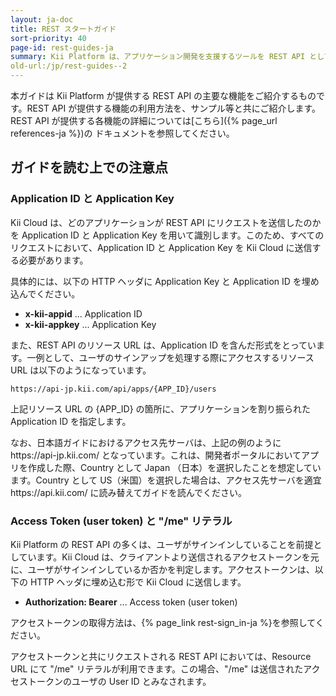 ```yaml
---
layout: ja-doc
title: REST スタートガイド
sort-priority: 40
page-id: rest-guides-ja
summary: Kii Platform は、アプリケーション開発を支援するツールを REST API として公開しています。我々の API を利用することで、サーバ側の設定やコーディングなどを一切気にせずにアプリケーション開発を進めることができます。
old-url:/jp/rest-guides--2
---
```

本ガイドは Kii Platform が提供する REST API の主要な機能をご紹介するものです。REST API が提供する機能の利用方法を、サンプル等と共にご紹介します。REST API が提供する各機能の詳細については[こちら]({% page_url references-ja %})の ドキュメントを参照してください。

## ガイドを読む上での注意点

### Application ID と Application Key

Kii Cloud は、どのアプリケーションが REST API にリクエストを送信したのかを Application ID と Application Key を用いて識別します。このため、すべてのリクエストにおいて、Application ID と Application Key を Kii Cloud に送信する必要があります。

具体的には、以下の HTTP ヘッダに Application Key と Application ID を埋め込んでください。

* **x-kii-appid** ... Application ID
* **x-kii-appkey** ... Application Key

また、REST API のリソース URL は、Application ID を含んだ形式をとっています。一例として、ユーザのサインアップを処理する際にアクセスするリソース URL は以下のようになっています。

```
https://api-jp.kii.com/api/apps/{APP_ID}/users
```

上記リソース URL の {APP_ID} の箇所に、アプリケーションを割り振られた Application ID を指定します。

なお、日本語ガイドにおけるアクセス先サーバは、上記の例のように https\://api-jp.kii.com/ となっています。これは、開発者ポータルにおいてアプリを作成した際、Country として Japan （日本）を選択したことを想定しています。Country として US（米国）を選択した場合は、アクセス先サーバを適宜 https\://api.kii.com/ に読み替えてガイドを読んでください。

### Access Token (user token) と "/me" リテラル

Kii Platform の REST API の多くは、ユーザがサインインしていることを前提としています。Kii Cloud は、クライアントより送信されるアクセストークンを元に、ユーザがサインインしているか否かを判定します。アクセストークンは、以下の HTTP ヘッダに埋め込む形で Kii Cloud に送信します。

* **Authorization: Bearer**  ... Access token (user token)

アクセストークンの取得方法は、{% page_link rest-sign_in-ja %}を参照してください。

アクセストークンと共にリクエストされる REST API においては、Resource URL にて "/me" リテラルが利用できます。この場合、"/me" は送信されたアクセストークンのユーザの User ID とみなされます。
